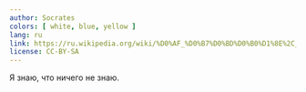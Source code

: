 ```yaml
---
author: Socrates
colors: [ white, blue, yellow ]
lang: ru
link: https://ru.wikipedia.org/wiki/%D0%AF_%D0%B7%D0%BD%D0%B0%D1%8E%2C_%D1%87%D1%82%D0%BE_%D0%BD%D0%B8%D1%87%D0%B5%D0%B3%D0%BE_%D0%BD%D0%B5_%D0%B7%D0%BD%D0%B0%D1%8E
license: CC-BY-SA
---
```

Я знаю, что ничего не знаю.
